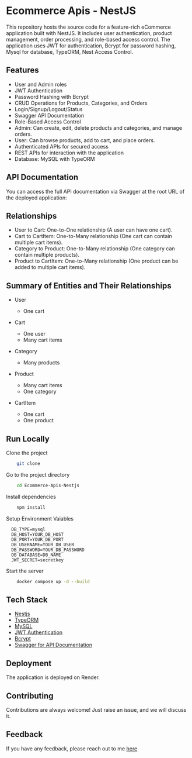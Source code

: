 # Ecommerce Apis - NestJS

This repository hosts the source code for a feature-rich eCommerce application built with NestJS. It includes user authentication, product management, order processing, and role-based access control. The application uses JWT for authentication, Bcrypt for password hashing, Mysql for database, TypeORM, Nest Access Control.


## Features

- User and Admin roles
- JWT Authentication
- Password Hashing with Bcrypt
- CRUD Operations for Products, Categories, and Orders
- Login/Signup/Logout/Status
- Swagger API Documentation
- Role-Based Access Control
- Admin: Can create, edit, delete products and categories, and manage orders.
- User: Can browse products, add to cart, and place orders.
- Authenticated APIs for secured access
- REST APIs for interaction with the application
- Database: MySQL with TypeORM

## API Documentation
You can access the full API documentation via Swagger at the root URL of the deployed application:

## Relationships
- User to Cart: One-to-One relationship (A user can have one cart).
- Cart to CartItem: One-to-Many relationship (One cart can contain multiple cart items).
- Category to Product: One-to-Many relationship (One category can contain multiple products).
- Product to CartItem: One-to-Many relationship (One product can be added to multiple cart items).

## Summary of Entities and Their Relationships
- User
  - One cart

- Cart
  - One user
  - Many cart items

- Category
  - Many products

- Product
  - Many cart items
  - One category

- CartItem
  - One cart
  - One product






## Run Locally

Clone the project

```bash
    git clone 
```
Go to the project directory

```bash
    cd Ecommerce-Apis-Nestjs
```
Install dependencies

```bash
    npm install
```

Setup Environment Vaiables

```Make .env file and store environment Variables
  DB_TYPE=mysql
  DB_HOST=YOUR_DB_HOST
  DB_PORT=YOUR_DB_PORT
  DB_USERNAME=YOUR_DB_USER
  DB_PASSWORD=YOUR_DB_PASSWORD
  DB_DATABASE=DB_NAME
  JWT_SECRET=secretkey

 ```

Start the server

```bash
    docker compose up -d --build
```

## Tech Stack
* [Nestjs](https://nestjs.com/)
* [TypeORM](https://typeorm.io/)
* [MySQL](https://www.mysql.com/)
* [JWT Authentication](https://jwt.io/introduction)
* [Bcrypt](https://www.npmjs.com/package/bcrypt)
* [Swagger for API Documentation](https://swagger.io/)

## Deployment

The application is deployed on Render.

## Contributing

Contributions are always welcome!
Just raise an issue, and we will discuss it.

## Feedback

If you have any feedback, please reach out to me [here](https://www.linkedin.com/in/muhammad-shan-full-stack-developer/)

